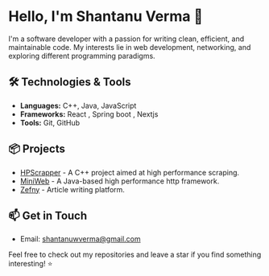 # Hello, I'm Shantanu Verma 👋

I'm a software developer with a passion for writing clean, efficient, and maintainable code. My interests lie in web development, networking, and exploring different programming paradigms.

## 🛠️ Technologies & Tools
- **Languages:** C++, Java, JavaScript
- **Frameworks:** React , Spring boot , Nextjs
- **Tools:** Git, GitHub

## 📦 Projects
- [HPScrapper](https://github.com/shantanu-verma-salpro/HPScrapper) - A C++ project aimed at high performance scraping.
- [MiniWeb](https://github.com/shantanu-verma-salpro/miniweb) - A Java-based high performance http framework.
- [Zefny](https://github.com/shantanu-verma-salpro/Zefny-App) - Article writing platform.

## 📫 Get in Touch
- Email: [shantanuwverma@gmail.com](mailto:shantanuwverma@gmail.com)


Feel free to check out my repositories and leave a star if you find something interesting! ⭐
